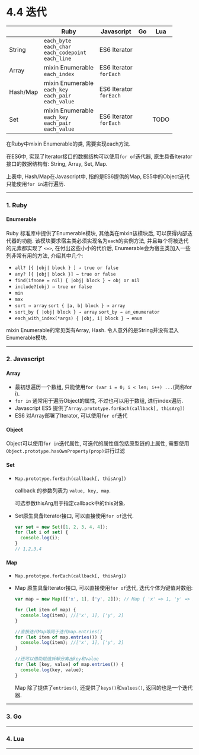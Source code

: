 # 4.4 迭代

|          | Ruby                                                          | Javascript                | Go | Lua  |
|----------|---------------------------------------------------------------|---------------------------|----|------|
| String   | `each_byte`<br>`each_char`<br>`each_codepoint`<br>`each_line` | ES6 Iterator              |    |      |
| Array    | mixin Enumerable<br>`each_index`                              | ES6 Iterator<br>`forEach` |    |      |
| Hash/Map | mixin Enumerable<br>`each_key`<br>`each_pair`<br>`each_value` | ES6 Iterator<br>`forEach` |    |      |
| Set      | mixin Enumerable<br>`each_key`<br>`each_pair`<br>`each_value` | ES6 Iterator<br>`forEach` |    | TODO |


在Ruby中mixin Enumerable的类, 需要实现each方法.

在ES6中, 实现了Iterator接口的数据结构可以使用`for of`迭代器, 原生具备Iterator接口的数据结构有: String, Array, Set, Map.

上表中, Hash/Map在Javascript中, 指的是ES6提供的Map, ES5中的Object迭代只能使用`for in`进行遍历.

---

### 1. Ruby

#### Enumerable

Ruby 标准库中提供了Enumerable模块, 其他类在mixin该模块后, 可以获得内部迭代器的功能. 该模块要求宿主类必须实现名为`each`的实例方法, 并且每个将被迭代的元素都实现了 `<=>`, 在付出这些小小的代价后, Enumerable会为宿主类加入一些列非常有用的方法, 介绍其中几个:

* `all? [{ |obj| block } ] → true or false`
* `any? [{ |obj| block }] → true or false`
* `find(ifnone = nil) { |obj| block } → obj or nil`
* `include?(obj) → true or false`
* `min`
* `max`
* `sort → array` `sort { |a, b| block } → array`
* `sort_by { |obj| block } → array` `sort_by → an_enumerator`
* `each_with_index(*args) { |obj, i| block } → enum`

mixin Enumerable的常见类有Array, Hash. 令人意外的是String并没有混入Enumerable模块.

---

### 2. Javascript

#### Array

* 最初想遍历一个数组, 只能使用`for (var i = 0; i < len; i++) ...`(简称for i).
* `for in` 通常用于遍历Object的属性, 不过也可以用于数组, 进行index遍历.
* Javascript ES5 提供了`Array.prototype.forEach(callback[, thisArg])`
* ES6 对Array部署了Iterator, 可以使用`for of`迭代

#### Object

Object可以使用`for in`迭代属性, 可迭代的属性值包括原型链的上属性, 需要使用`Object.prototype.hasOwnProperty(prop)`进行过滤

#### Set

* `Map.prototype.forEach(callback[, thisArg])`

  callback 的参数列表为 `value, key, map`.

  可选参数thisArg用于指定callback中的this对象.

* Set原生具备Iterator接口, 可以直接使用`for of`迭代.

  ```javascript
  var set = new Set([1, 2, 3, 4, 4]);
  for (let i of set) {
    console.log(i);
  }
  // 1,2,3,4
  ```

#### Map

* `Map.prototype.forEach(callback[, thisArg])`

* Map 原生具备Iterator接口, 可以直接使用`for of`迭代, 迭代个体为键值对数组:

  ```javascript
  var map = new Map([['x', 1], ['y', 2]]); // Map { 'x' => 1, 'y' => 2 }

  for (let item of map) {
    console.log(item); //['x', 1], ['y', 2]
  }

  //直接迭代Map等同于迭代map.entries()
  for (let item of map.entries()) {
    console.log(item); //['x', 1], ['y', 2]
  }

  //还可以借助赋值拆解分离出key和value
  for (let [key, value] of map.entries()) {
    console.log(key, value);
  }
  ```

  Map 除了提供了`entries()`, 还提供了`keys()`和`values()`, 返回的也是一个迭代器.

---

### 3. Go

---


### 4. Lua

---

